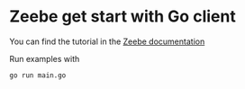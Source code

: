 # Zeebe get start with Go client


You can find the tutorial in the [Zeebe documentation](https://docs.zeebe.io/go-client/get-started)


Run examples with 

```
go run main.go
```


